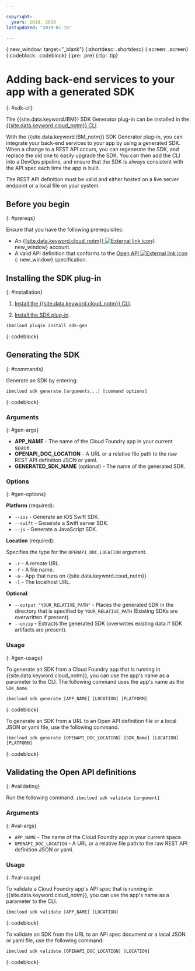 ```yaml
---

copyright:
  years: 2018, 2019
lastupdated: "2019-01-15"

---
```


{:new_window: target="_blank"}
{:shortdesc: .shortdesc}
{:screen: .screen}
{:codeblock: .codeblock}
{:pre: .pre}
{:tip: .tip}

# Adding back-end services to your app with a generated SDK
{: #sdk-cli}

The {{site.data.keyword.IBM}} SDK Generator plug-in can be installed in the [{{site.data.keyword.cloud_notm}} CLI](/docs/cli/reference/bluemix_cli/get_started.html).

With the {{site.data.keyword.IBM_notm}} SDK Generator plug-in, you can integrate your back-end services to your app by using a generated SDK. When a change to a REST API occurs, you can regenerate the SDK, and replace the old one to easily upgrade the SDK. You can then add the CLI into a DevOps pipeline, and ensure that the SDK is always consistent with the API spec each time the app is built.

The REST API definition must be valid and either hosted on a live server endpoint or a local file on your system.

## Before you begin
{: #prereqs}

Ensure that you have the following prerequisites:

* An [{{site.data.keyword.cloud_notm}} ![External link icon](../../icons/launch-glyph.svg "External link icon")](http://cloud.ibm.com){: new_window} account.
* A valid API definition that conforms to the [Open API ![External link icon](../../icons/launch-glyph.svg "External link icon")](https://www.openapis.org/){: new_window} specification.

## Installing the SDK plug-in
{: #installation}

1. [Install the {{site.data.keyword.cloud_notm}} CLI](/docs/cli/reference/bluemix_cli/get_started.html).

2. [Install the SDK plug-in](/docs/cli/sdk/index.html).
  ```
  ibmcloud plugin install sdk-gen
  ```
  {: codeblock}

## Generating the SDK
{: #commands}

Generate an SDK by entering:
```
ibmcloud sdk generate [arguments...] [command options]
```
{: codeblock}

### Arguments
{: #gen-args}

* **APP_NAME** - The name of the Cloud Foundry app in your current space.
* **OPENAPI_DOC_LOCATION** - A URL or a relative file path to the raw REST API definition JSON or yaml.
* **GENERATED_SDK_NAME** (optional) - The name of the generated SDK.

### Options
{: #gen-options}

**Platform** (required):
  * `--ios` - Generate an iOS Swift SDK.
  * `--swift` - Generate a Swift server SDK.
  * `--js` - Generate a JavaScript SDK.

**Location** (required):

Specifies the type for the `OPENAPI_DOC_LOCATION` argument.

  * `-r` - A remote URL.
  * `-f` - A file name.
  * `-a` - App that runs on {{site.data.keyword.coud_notm}}
  * `-l` - The localhost URL.

**Optional**:
  * `--output "YOUR_RELATIVE_PATH"` - Places the generated SDK in the directory that is specified by `YOUR_RELATIVE_PATH` (Existing SDKs are overwritten if present).
  * `--unzip` - Extracts the generated SDK (overwrites existing data if SDK artifacts are present).

### Usage
{: #gen-usage}

To generate an SDK from a Cloud Foundry app that is running in {{site.data.keyword.cloud_notm}}, you can use the app's name as a parameter to the CLI. The following command uses the app's name as the `SDK_Name`.

```
ibmcloud sdk generate [APP_NAME] [LOCATION] [PLATFORM]
```
{: codeblock}

To generate an SDK from a URL to an Open API definition file or a local JSON or yaml file, use the following command.

```
ibmcloud sdk generate [OPENAPI_DOC_LOCATION] [SDK_Name] [LOCATION] [PLATFORM]
```
{: codeblock}


## Validating the Open API definitions
{: #validating}

Run the following command: `ibmcloud sdk validate [argument]`

### Arguments
{: #val-args}

* `APP_NAME` - The name of the Cloud Foundry app in your current space.
* `OPENAPI_DOC_LOCATION` - A URL or a relative file path to the raw REST API definition JSON or yaml.

### Usage
{: #val-usage}

To validate a Cloud Foundry app's API spec that is running in {{site.data.keyword.cloud_notm}}, you can use the app's name as a parameter to the CLI.
```
ibmcloud sdk validate [APP_NAME] [LOCATION]
```
{: codeblock}

To validate an SDK from the URL to an API spec document or a local JSON or yaml file, use the following command:
```
ibmcloud sdk validate [OPENAPI_DOC_LOCATION] [LOCATION]
```
{: codeblock}


